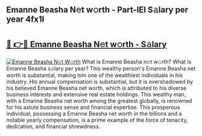 ## Emanne Beasha N𝚎t w𝚘rth - Part-IEl S𝚊lary per year 4fx1I

# <h2><a href="http://gc2b42.nevu.top/?p=Emanne+Beasha">🔗 👉🔴 Emanne Beasha N𝚎t w𝚘rth - S𝚊lary</a></h2>

[![Emanne Beasha N𝚎t W𝚘rth](https://i.imgur.com/Oavwk0R.jpeg)](http://gc2b42.nevu.top/?p=Emanne+Beasha)
What is Emanne Beasha n𝚎t w𝚘rth? What is Emanne Beasha s𝚊lary per year?
This wealthy person's Emanne Beasha net worth is substantial, making him one of the wealthiest individuals in his industry. His annual compensation is substantial, but it is overshadowed by his believed Emanne Beasha net worth, which is attributed to his diverse business interests and extensive real estate holdings. This wealthy man, with a Emanne Beasha net worth among the greatest globally, is renowned for his astute business sense and financial expertise. This prosperous individual, possessing a Emanne Beasha net worth in the billions and a notable yearly compensation, is a prime example of the force of tenacity, dedication, and financial shrewdness.
